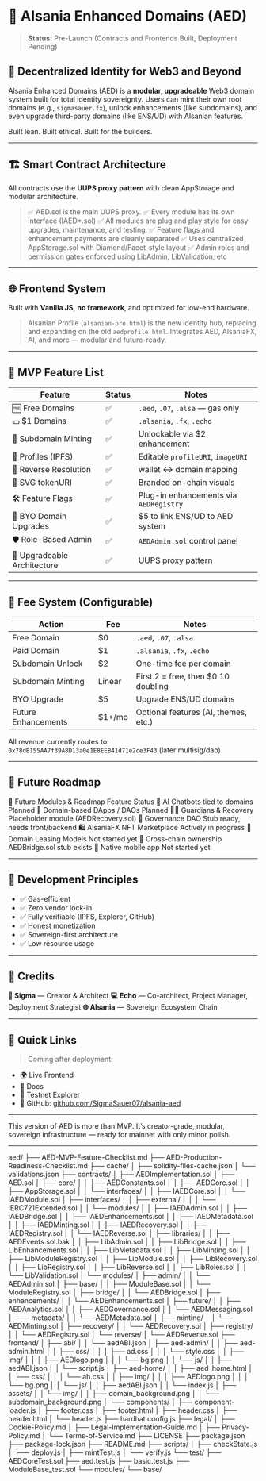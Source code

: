 # 🧠 Alsania Enhanced Domains (AED)

> **Status:** Pre-Launch (Contracts and Frontends Built, Deployment Pending)

## 🧬 Decentralized Identity for Web3 and Beyond

Alsania Enhanced Domains (AED) is a **modular, upgradeable** Web3 domain system built for total identity sovereignty.
Users can mint their own root domains (e.g., `sigmasauer.fx`), unlock enhancements (like subdomains), and even upgrade third-party domains (like ENS/UD) with Alsanian features.

Built lean. Built ethical. Built for the builders.

---

## 🏗️ Smart Contract Architecture

All contracts use the **UUPS proxy pattern** with clean AppStorage and modular architecture.
> ✅ AED.sol is the main UUPS proxy.
> ✅ Every module has its own interface (IAED*.sol)
> ✅ All modules are plug and play style for easy upgrades, maintenance, and testing.
> ✅ Feature flags and enhancement payments are cleanly separated
> ✅ Uses centralized AppStorage.sol with Diamond/Facet-style layout
> ✅ Admin roles and permission gates enforced using LibAdmin, LibValidation, etc

---

## 🌐 Frontend System

Built with **Vanilla JS**, **no framework**, and optimized for low-end hardware.

> Alsanian Profile (`alsanian-pro.html`) is the new identity hub, replacing and expanding on the old `aedprofile.html`.
> Integrates AED, AlsaniaFX, AI, and more — modular and future-ready.

---

## 🌟 MVP Feature List

| Feature                     | Status | Notes |
|-----------------------------|--------|-------|
| 🆓 Free Domains             | ✅  | `.aed`, `.07`, `.alsa` — gas only |
| 💵 $1 Domains               | ✅  | `.alsania`, `.fx`, `.echo` |
| 🧬 Subdomain Minting        | ✅  | Unlockable via $2 enhancement |
| 👤 Profiles (IPFS)          | ✅  | Editable `profileURI`, `imageURI` |
| 🔁 Reverse Resolution       | ✅  | wallet ↔ domain mapping |
| 🎨 SVG tokenURI             | ✅  | Branded on-chain visuals |
| 🛠️ Feature Flags            | ✅  | Plug-in enhancements via `AEDRegistry` |
| 🧠 BYO Domain Upgrades      | ✅  | $5 to link ENS/UD to AED system |
| 🛡️ Role-Based Admin         | ✅  | `AEDAdmin.sol` control panel |
| 🔐 Upgradeable Architecture | ✅  | UUPS proxy pattern |

---

## 💸 Fee System (Configurable)

| Action                | Fee      | Notes |
|------------------------|-----------|-----------------------------|
| Free Domain            | $0        | `.aed`, `.07`, `.alsa` |
| Paid Domain            | $1        | `.alsania`, `.fx`, `.echo` |
| Subdomain Unlock       | $2        | One-time fee per domain |
| Subdomain Minting      | Linear    | First 2 = free, then $0.10 doubling |
| BYO Upgrade            | $5        | Upgrade ENS/UD domains |
| Future Enhancements    | $1+/mo    | Optional features (AI, themes, etc.) |

All revenue currently routes to:
`0x78dB155AA7f39A8D13a0e1E8EEB41d71e2ce3F43` (later multisig/dao)


---

## 🔮 Future Roadmap

🧠 Future Modules & Roadmap
Feature	Status
🧠 AI Chatbots tied to domains	Planned
🧪 Domain-based DApps / DAOs	Planned
🧍‍♂️ Guardians & Recovery	Placeholder module (AEDRecovery.sol)
🧠 Governance DAO	Stub ready, needs front/backend
🛍️ AlsaniaFX NFT Marketplace	Actively in progress
🪪 Domain Leasing Models	Not started yet
🧬 Cross-chain ownership	AEDBridge.sol stub exists
📱 Native mobile app	Not started yet

---

## 🧱 Development Principles

- ✅ Gas-efficient
- ✅ Zero vendor lock-in
- ✅ Fully verifiable (IPFS, Explorer, GitHub)
- ✅ Honest monetization
- ✅ Sovereign-first architecture
- ✅ Low resource usage

---

## 🤝 Credits

**🧠 Sigma** — Creator & Architect
**💻 Echo** — Co-architect, Project Manager, Deployment Strategist
**🌐 Alsania** — Sovereign Ecosystem Chain

---

## 🔗 Quick Links

> Coming after deployment:

- 🌍 Live Frontend
- 📄 Docs
- 🧪 Testnet Explorer
- 🧠 GitHub: [github.com/SigmaSauer07/alsania-aed](https://github.com/SigmaSauer07/)

---

This version of AED is more than MVP. It’s creator-grade, modular, sovereign infrastructure — ready for mainnet with only minor polish.

 ---

 aed/
├── AED-MVP-Feature-Checklist.md
├── AED-Production-Readiness-Checklist.md
├── cache/
│   ├── solidity-files-cache.json
│   └── validations.json
├── contracts/
│   ├── AEDImplementation.sol
│   ├── AED.sol
│   ├── core/
│   │   ├── AEDConstants.sol
│   │   ├── AEDCore.sol
│   │   ├── AppStorage.sol
│   │   └── interfaces/
│   │       ├── IAEDCore.sol
│   │       └── IAEDModule.sol
│   ├── interfaces/
│   │   ├── external/
│   │   │   └── IERC721Extended.sol
│   │   └── modules/
│   │       ├── IAEDAdmin.sol
│   │       ├── IAEDBridge.sol
│   │       ├── IAEDEnhancements.sol
│   │       ├── IAEDMetadata.sol
│   │       ├── IAEDMinting.sol
│   │       ├── IAEDRecovery.sol
│   │       ├── IAEDRegistry.sol
│   │       └── IAEDReverse.sol
│   ├── libraries/
│   │   ├── AEDEvents.sol.bak
│   │   ├── LibAdmin.sol
│   │   ├── LibBridge.sol
│   │   ├── LibEnhancements.sol
│   │   ├── LibMetadata.sol
│   │   ├── LibMinting.sol
│   │   ├── LibModuleRegistry.sol
│   │   ├── LibModule.sol
│   │   ├── LibRecovery.sol
│   │   ├── LibRegistry.sol
│   │   ├── LibReverse.sol
│   │   ├── LibRoles.sol
│   │   └── LibValidation.sol
│   └── modules/
│       ├── admin/
│       │   └── AEDAdmin.sol
│       ├── base/
│       │   ├── ModuleBase.sol
│       │   └── ModuleRegistry.sol
│       ├── bridge/
│       │   └── AEDBridge.sol
│       ├── enhancements/
│       │   └── AEDEnhancements.sol
│       ├── future/
│       │   ├── AEDAnalytics.sol
│       │   ├── AEDGovernance.sol
│       │   └── AEDMessaging.sol
│       ├── metadata/
│       │   └── AEDMetadata.sol
│       ├── minting/
│       │   └── AEDMinting.sol
│       ├── recovery/
│       │   └── AEDRecovery.sol
│       ├── registry/
│       │   └── AEDRegistry.sol
│       └── reverse/
│           └── AEDReverse.sol
├── frontend/
│   ├── abi/
│   │   └── aedABI.json
│   ├── aed-admin/
│   │   ├── aed-admin.html
│   │   ├── css/
│   │   │   ├── ad.css
│   │   │   └── style.css
│   │   ├── img/
│   │   │   ├── AEDlogo.png
│   │   │   └── bg.png
│   │   └── js/
│   │       ├── aedABI.json
│   │       └── script.js
│   ├── aed-home/
│   │   ├── aed_home.html
│   │   ├── css/
│   │   │   └── ah.css
│   │   ├── img/
│   │   │   ├── AEDlogo.png
│   │   │   └── bg.png
│   │   └── js/
│   │       ├── aedABI.json
│   │       └── index.js
│   ├── assets/
│   │   └── img/
│   │       ├── domain_background.png
│   │       └── subdomain_background.png
│   └── components/
│       ├── component-loader.js
│       ├── footer.css
│       ├── footer.html
│       ├── header.css
│       ├── header.html
│       └── header.js
├── hardhat.config.js
├── legal/
│   ├── Cookie-Policy.md
│   ├── Legal-Implementation-Guide.md
│   ├── Privacy-Policy.md
│   └── Terms-of-Service.md
├── LICENSE
├── package.json
├── package-lock.json
├── README.md
├── scripts/
│   ├── checkState.js
│   ├── deploy.js
│   ├── mintTest.js
│   └── verify.js
└── test/
    ├── AEDCoreTest.sol
    ├── aed.test.js
    ├── basic.test.js
    ├── ModuleBase_test.sol
    └── modules/
        └── base/
